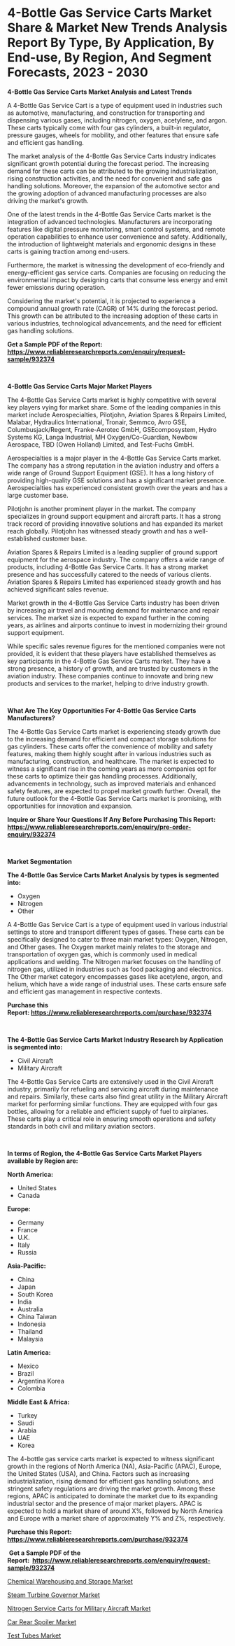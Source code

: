 <p><h1>4-Bottle Gas Service Carts Market Share & Market New Trends Analysis Report By Type, By Application, By End-use, By Region, And Segment Forecasts, 2023 - 2030</h1></p><p><strong>4-Bottle Gas Service Carts Market Analysis and Latest Trends</strong></p>
<p><p>A 4-Bottle Gas Service Cart is a type of equipment used in industries such as automotive, manufacturing, and construction for transporting and dispensing various gases, including nitrogen, oxygen, acetylene, and argon. These carts typically come with four gas cylinders, a built-in regulator, pressure gauges, wheels for mobility, and other features that ensure safe and efficient gas handling.</p><p>The market analysis of the 4-Bottle Gas Service Carts industry indicates significant growth potential during the forecast period. The increasing demand for these carts can be attributed to the growing industrialization, rising construction activities, and the need for convenient and safe gas handling solutions. Moreover, the expansion of the automotive sector and the growing adoption of advanced manufacturing processes are also driving the market's growth.</p><p>One of the latest trends in the 4-Bottle Gas Service Carts market is the integration of advanced technologies. Manufacturers are incorporating features like digital pressure monitoring, smart control systems, and remote operation capabilities to enhance user convenience and safety. Additionally, the introduction of lightweight materials and ergonomic designs in these carts is gaining traction among end-users.</p><p>Furthermore, the market is witnessing the development of eco-friendly and energy-efficient gas service carts. Companies are focusing on reducing the environmental impact by designing carts that consume less energy and emit fewer emissions during operation.</p><p>Considering the market's potential, it is projected to experience a compound annual growth rate (CAGR) of 14% during the forecast period. This growth can be attributed to the increasing adoption of these carts in various industries, technological advancements, and the need for efficient gas handling solutions.</p></p>
<p><strong>Get a Sample PDF of the Report:&nbsp; <a href="https://www.reliableresearchreports.com/enquiry/request-sample/932374">https://www.reliableresearchreports.com/enquiry/request-sample/932374</a></strong></p>
<p>&nbsp;</p>
<p><strong>4-Bottle Gas Service Carts Major Market Players</strong></p>
<p><p>The 4-Bottle Gas Service Carts market is highly competitive with several key players vying for market share. Some of the leading companies in this market include Aerospecialties, Pilotjohn, Aviation Spares & Repairs Limited, Malabar, Hydraulics International, Tronair, Semmco, Avro GSE, Columbusjack/Regent, Franke-Aerotec GmbH, GSEcomposystem, Hydro Systems KG, Langa Industrial, MH Oxygen/Co-Guardian, Newbow Aerospace, TBD (Owen Holland) Limited, and Test-Fuchs GmbH.</p><p>Aerospecialties is a major player in the 4-Bottle Gas Service Carts market. The company has a strong reputation in the aviation industry and offers a wide range of Ground Support Equipment (GSE). It has a long history of providing high-quality GSE solutions and has a significant market presence. Aerospecialties has experienced consistent growth over the years and has a large customer base.</p><p>Pilotjohn is another prominent player in the market. The company specializes in ground support equipment and aircraft parts. It has a strong track record of providing innovative solutions and has expanded its market reach globally. Pilotjohn has witnessed steady growth and has a well-established customer base.</p><p>Aviation Spares & Repairs Limited is a leading supplier of ground support equipment for the aerospace industry. The company offers a wide range of products, including 4-Bottle Gas Service Carts. It has a strong market presence and has successfully catered to the needs of various clients. Aviation Spares & Repairs Limited has experienced steady growth and has achieved significant sales revenue.</p><p>Market growth in the 4-Bottle Gas Service Carts industry has been driven by increasing air travel and mounting demand for maintenance and repair services. The market size is expected to expand further in the coming years, as airlines and airports continue to invest in modernizing their ground support equipment.</p><p>While specific sales revenue figures for the mentioned companies were not provided, it is evident that these players have established themselves as key participants in the 4-Bottle Gas Service Carts market. They have a strong presence, a history of growth, and are trusted by customers in the aviation industry. These companies continue to innovate and bring new products and services to the market, helping to drive industry growth.</p></p>
<p>&nbsp;</p>
<p><strong>What Are The Key Opportunities For 4-Bottle Gas Service Carts Manufacturers?</strong></p>
<p><p>The 4-Bottle Gas Service Carts market is experiencing steady growth due to the increasing demand for efficient and compact storage solutions for gas cylinders. These carts offer the convenience of mobility and safety features, making them highly sought after in various industries such as manufacturing, construction, and healthcare. The market is expected to witness a significant rise in the coming years as more companies opt for these carts to optimize their gas handling processes. Additionally, advancements in technology, such as improved materials and enhanced safety features, are expected to propel market growth further. Overall, the future outlook for the 4-Bottle Gas Service Carts market is promising, with opportunities for innovation and expansion.</p></p>
<p><strong>Inquire or Share Your Questions If Any Before Purchasing This Report: <a href="https://www.reliableresearchreports.com/enquiry/pre-order-enquiry/932374">https://www.reliableresearchreports.com/enquiry/pre-order-enquiry/932374</a></strong></p>
<p>&nbsp;</p>
<p><strong>Market Segmentation</strong></p>
<p><strong>The 4-Bottle Gas Service Carts Market Analysis by types is segmented into:</strong></p>
<p><ul><li>Oxygen</li><li>Nitrogen</li><li>Other</li></ul></p>
<p><p>A 4-Bottle Gas Service Cart is a type of equipment used in various industrial settings to store and transport different types of gases. These carts can be specifically designed to cater to three main market types: Oxygen, Nitrogen, and Other gases. The Oxygen market mainly relates to the storage and transportation of oxygen gas, which is commonly used in medical applications and welding. The Nitrogen market focuses on the handling of nitrogen gas, utilized in industries such as food packaging and electronics. The Other market category encompasses gases like acetylene, argon, and helium, which have a wide range of industrial uses. These carts ensure safe and efficient gas management in respective contexts.</p></p>
<p><strong>Purchase this Report:&nbsp;<a href="https://www.reliableresearchreports.com/purchase/932374">https://www.reliableresearchreports.com/purchase/932374</a></strong></p>
<p>&nbsp;</p>
<p><strong>The 4-Bottle Gas Service Carts Market Industry Research by Application is segmented into:</strong></p>
<p><ul><li>Civil Aircraft</li><li>Military Aircraft</li></ul></p>
<p><p>The 4-Bottle Gas Service Carts are extensively used in the Civil Aircraft industry, primarily for refueling and servicing aircraft during maintenance and repairs. Similarly, these carts also find great utility in the Military Aircraft market for performing similar functions. They are equipped with four gas bottles, allowing for a reliable and efficient supply of fuel to airplanes. These carts play a critical role in ensuring smooth operations and safety standards in both civil and military aviation sectors.</p></p>
<p>&nbsp;</p>
<p><strong>In terms of Region, the 4-Bottle Gas Service Carts Market Players available by Region are:</strong></p>
<p>
    <p> <strong> North America: </strong>
        <ul>
            <li>United States</li>
            <li>Canada</li>
        </ul>
        </p> 
    <p> <strong> Europe: </strong>
        <ul>
            <li>Germany</li>
            <li>France</li>
            <li>U.K.</li>
            <li>Italy</li>
            <li>Russia</li>
        </ul>
        </p> 
    <p> <strong> Asia-Pacific: </strong>
        <ul>
            <li>China</li>
            <li>Japan</li>
            <li>South Korea</li>
            <li>India</li>
            <li>Australia</li>
            <li>China Taiwan</li>
            <li>Indonesia</li>
            <li>Thailand</li>
            <li>Malaysia</li>
        </ul>
        </p> 
    <p> <strong> Latin America: </strong>
        <ul>
            <li>Mexico</li>
            <li>Brazil</li>
            <li>Argentina Korea</li>
            <li>Colombia</li>
        </ul>
        </p> 
    <p> <strong> Middle East & Africa: </strong>
        <ul>
            <li>Turkey</li>
            <li>Saudi</li>
            <li>Arabia</li>
            <li>UAE</li>
            <li>Korea</li>
        </ul>
    </p>
    </p>
<p><p>The 4-bottle gas service carts market is expected to witness significant growth in the regions of North America (NA), Asia-Pacific (APAC), Europe, the United States (USA), and China. Factors such as increasing industrialization, rising demand for efficient gas handling solutions, and stringent safety regulations are driving the market growth. Among these regions, APAC is anticipated to dominate the market due to its expanding industrial sector and the presence of major market players. APAC is expected to hold a market share of around X%, followed by North America and Europe with a market share of approximately Y% and Z%, respectively.</p></p>
<p><strong>Purchase this Report: <a href="https://www.reliableresearchreports.com/purchase/932374">https://www.reliableresearchreports.com/purchase/932374</a></strong></p>
<p>&nbsp;<strong>Get a Sample PDF of the Report:&nbsp;&nbsp;<a href="https://www.reliableresearchreports.com/enquiry/request-sample/932374">https://www.reliableresearchreports.com/enquiry/request-sample/932374</a></strong></p>
<p><strong></strong></p>
<p><p><a href="https://issuu.com/reportprime-2/docs/chemical-warehousing-and-storage-market-size-2030.?fr=xKAE9_zU1NQ">Chemical Warehousing and Storage Market</a></p><p><a href="https://www.linkedin.com/pulse/decoding-steam-turbine-governor-market-deep-dive-latest-trends-nrxve/">Steam Turbine Governor Market</a></p><p><a href="https://github.com/RichRobinson5/Market-Research-Report-List-1/blob/main/nitrogen-service-carts-for-military-aircraft-market.md">Nitrogen Service Carts for Military Aircraft Market</a></p><p><a href="https://www.linkedin.com/pulse/car-rear-spoiler-market-share-amp-new-trends-analysis-grzge/">Car Rear Spoiler Market</a></p><p><a href="https://www.reportprime.com/test-tubes-r7951">Test Tubes Market</a></p></p>